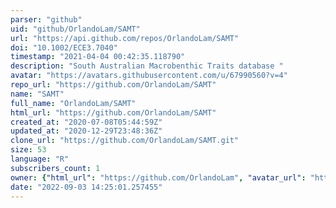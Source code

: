 ```yaml
---
parser: "github"
uid: "github/OrlandoLam/SAMT"
url: "https://api.github.com/repos/OrlandoLam/SAMT"
doi: "10.1002/ECE3.7040"
timestamp: "2021-04-04 00:42:35.118790"
description: "South Australian Macrobenthic Traits database "
avatar: "https://avatars.githubusercontent.com/u/67990560?v=4"
repo_url: "https://github.com/OrlandoLam/SAMT"
name: "SAMT"
full_name: "OrlandoLam/SAMT"
html_url: "https://github.com/OrlandoLam/SAMT"
created_at: "2020-07-08T05:44:59Z"
updated_at: "2020-12-29T23:48:36Z"
clone_url: "https://github.com/OrlandoLam/SAMT.git"
size: 53
language: "R"
subscribers_count: 1
owner: {"html_url": "https://github.com/OrlandoLam", "avatar_url": "https://avatars.githubusercontent.com/u/67990560?v=4", "login": "OrlandoLam", "type": "User"}
date: "2022-09-03 14:25:01.257455"
---
```

